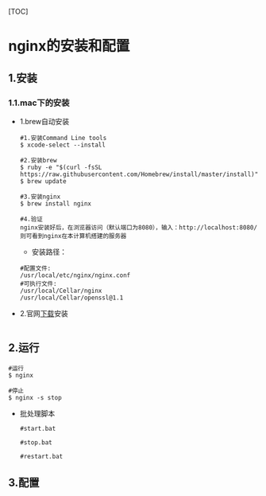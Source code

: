 [TOC]

# nginx的安装和配置

## 1.安装

### 1.1.mac下的安装

* 1.brew自动安装

  ```shell
  #1.安装Command Line tools
  $ xcode-select --install
  
  #2.安装brew
  $ ruby -e "$(curl -fsSL https://raw.githubusercontent.com/Homebrew/install/master/install)"
  $ brew update
  
  #3.安装nginx
  $ brew install nginx
  
  #4.验证
  nginx安装好后，在浏览器访问（默认端口为8080），输入：http://localhost:8080/ 
  则可看到nginx在本计算机搭建的服务器
  ```

  * 安装路径：

  ```shell
  #配置文件:
  /usr/local/etc/nginx/nginx.conf
  #可执行文件:
  /usr/local/Cellar/nginx
  /usr/local/Cellar/openssl@1.1
  ```

  

* 2.官网[下载](http://nginx.org/en/download.html)安装

  ```shell
  
  ```




## 2.运行

```shell
#运行
$ nginx

#停止
$ nginx -s stop
```

* 批处理脚本

  ```shell
  #start.bat
  
  #stop.bat
  
  #restart.bat
  ```

  

## 3.配置

```shell

```

